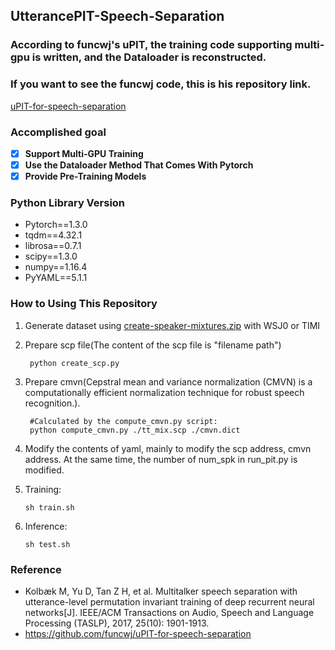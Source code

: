 ## UtterancePIT-Speech-Separation

### According to funcwj's uPIT, the training code supporting multi-gpu is written, and the Dataloader is reconstructed.

### If you want to see the funcwj code, this is his repository link.     
[uPIT-for-speech-separation](https://github.com/funcwj/uPIT-for-speech-separation)

### Accomplished goal
- [x] **Support Multi-GPU Training**
- [x] **Use the Dataloader Method That Comes With Pytorch**
- [x] **Provide Pre-Training Models**

### Python Library Version
- Pytorch==1.3.0
- tqdm==4.32.1
- librosa==0.7.1
- scipy==1.3.0
- numpy==1.16.4
- PyYAML==5.1.1

### How to Using This Repository
 
1. Generate dataset using [create-speaker-mixtures.zip](http://www.merl.com/demos/deep-clustering/create-speaker-mixtures.zip) with WSJ0 or TIMI
2. Prepare scp file(The content of the scp file is "filename path")
    ```shell
     python create_scp.py
    ```
3. Prepare cmvn(Cepstral mean and variance normalization (CMVN) is a computationally efficient normalization technique for robust speech recognition.).
    ```shell
     #Calculated by the compute_cmvn.py script: 
     python compute_cmvn.py ./tt_mix.scp ./cmvn.dict
    ```
4. Modify the contents of yaml, mainly to modify the scp address, cmvn address. At the same time, the number of num_spk in run_pit.py is modified.
5. Training:
    ```shell
    sh train.sh
    ```

6. Inference:
    ```
    sh test.sh
    ```


### Reference

* Kolbæk M, Yu D, Tan Z H, et al. Multitalker speech separation with utterance-level permutation invariant training of deep recurrent neural networks[J]. IEEE/ACM Transactions on Audio, Speech and Language Processing (TASLP), 2017, 25(10): 1901-1913.
* https://github.com/funcwj/uPIT-for-speech-separation